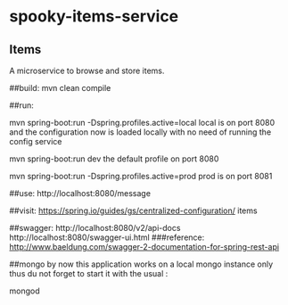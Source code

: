 # spooky-items-service

## Items
A microservice to browse and store items. 


##build: 
mvn clean compile

##run: 

mvn spring-boot:run -Dspring.profiles.active=local
local is on port 8080 and the configuration now is loaded locally with no need of running the config service

mvn spring-boot:run
dev the default profile on port 8080

mvn spring-boot:run -Dspring.profiles.active=prod
prod is on port 8081

##use: 
http://localhost:8080/message

##visit:
https://spring.io/guides/gs/centralized-configuration/
items

##swagger:
http://localhost:8080/v2/api-docs
http://localhost:8080/swagger-ui.html
###reference:
http://www.baeldung.com/swagger-2-documentation-for-spring-rest-api

##mongo
by now this application works on a local mongo instance only
thus du not forget to start it with the usual :

mongod
